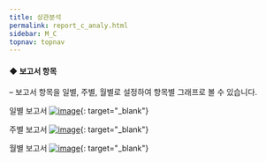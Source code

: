 ```yaml
---
title: 상관분석
permalink: report_c_analy.html
sidebar: M_C
topnav: topnav
---
```


#### ◆ 보고서 항목
– 보고서 항목을 일별, 주별, 월별로 설정하여 항목별 그래프로 볼 수 있습니다.

일별 보고서
[![image](/docs/images/Manual/common/report/c_analy/1.png)](/docs/images/Manual/common/report/c_analy/1.png){: target="_blank"} 


 

주별 보고서
[![image](/docs/images/Manual/common/report/c_analy/2.png)](/docs/images/Manual/common/report/c_analy/2.png){: target="_blank"} 


 

월별 보고서
[![image](/docs/images/Manual/common/report/c_analy/3.png)](/docs/images/Manual/common/report/c_analy/3.png){: target="_blank"} 
